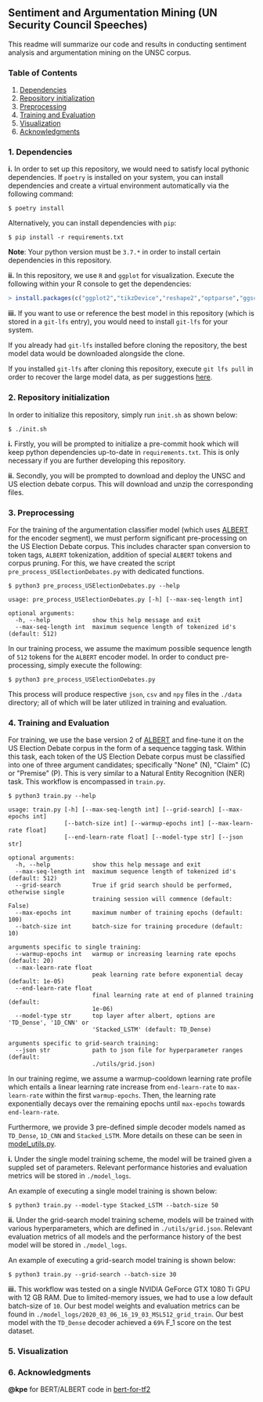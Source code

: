 ## Sentiment and Argumentation Mining (UN Security Council Speeches)

This readme will summarize our code and results in conducting sentiment analysis and argumentation mining on the UNSC corpus.

### Table of Contents

1. [Dependencies](#1-Dependencies)
2. [Repository initialization](#2-Repository-initialization)
3. [Preprocessing](#3-Preprocessing)
4. [Training and Evaluation](#4-Training-and-Evaluation)
5. [Visualization](#5-Visualization)
6. [Acknowledgments](#6-Acknowledgments)

### 1. Dependencies

**i.** In order to set up this repository, we would need to satisfy local pythonic dependencies. If `poetry` is installed on your system, you can install dependencies and create a virtual environment automatically via the following command:

```shell
$ poetry install
```

Alternatively, you can install dependencies with `pip`:

```shell
$ pip install -r requirements.txt
```

**Note**: Your python version must be `3.7.*` in order to install certain dependencies in this repository. 

**ii.** In this repository, we use `R` and `ggplot` for visualization. Execute the following within your R console to get the dependencies:

```r
> install.packages(c("ggplot2","tikzDevice","reshape2","optparse","ggsci"))
```

**iii.** If you want to use or reference the best model in this repository (which is stored in a `git-lfs` entry), you would need to install `git-lfs` for your system.

If you already had `git-lfs` installed before cloning the repository, the best model data would be downloaded alongside the clone.

If you installed `git-lfs` after cloning this repository, execute `git lfs pull` in order to recover the large model data, as per suggestions [here](https://github.com/git-lfs/git-lfs/issues/325).

### 2. Repository initialization

In order to initialize this repository, simply run `init.sh` as shown below:

```shell
$ ./init.sh
```

**i.** Firstly, you will be prompted to initialize a pre-commit hook which will keep python dependencies up-to-date in `requirements.txt`. This is only necessary if you are further developing this repository.

**ii.** Secondly, you will be prompted to download and deploy the UNSC and US election debate corpus. This will download and unzip the corresponding files.

### 3. Preprocessing

For the training of the argumentation classifier model (which uses [ALBERT](https://github.com/google-research/ALBERT) for the encoder segment), we must perform significant pre-processing on the US Election Debate corpus. This includes character span conversion to token tags, `ALBERT` tokenization, addition of special `ALBERT` tokens and corpus pruning. For this, we have created the script `pre_process_USElectionDebates.py` with dedicated functions.

```
$ python3 pre_process_USElectionDebates.py --help

usage: pre_process_USElectionDebates.py [-h] [--max-seq-length int]

optional arguments:
  -h, --help            show this help message and exit
  --max-seq-length int  maximum sequence length of tokenized id's (default: 512)
```

In our training process, we assume the maximum possible sequence length of `512` tokens for the `ALBERT` encoder model. In order to conduct pre-processing, simply execute the following:

```shell
$ python3 pre_process_USElectionDebates.py
```

This process will produce respective `json`, `csv` and `npy` files in the `./data` directory; all of which will be later utilized in training and evaluation.

### 4. Training and Evaluation

For training, we use the base version 2 of [ALBERT](https://github.com/google-research/ALBERT) and fine-tune it on the US Election Debate corpus in the form of a sequence tagging task. Within this task, each token of the US Election Debate corpus must be classified into one of three argument candidates; specifically "None" (N), "Claim" (C) or "Premise" (P). This is very similar to a Natural Entity Recognition (NER) task. This workflow is encompassed in `train.py`.

```
$ python3 train.py --help

usage: train.py [-h] [--max-seq-length int] [--grid-search] [--max-epochs int]
                [--batch-size int] [--warmup-epochs int] [--max-learn-rate float]
                [--end-learn-rate float] [--model-type str] [--json str]

optional arguments:
  -h, --help            show this help message and exit
  --max-seq-length int  maximum sequence length of tokenized id's (default: 512)
  --grid-search         True if grid search should be performed, otherwise single
                        training session will commence (default: False)
  --max-epochs int      maximum number of training epochs (default: 100)
  --batch-size int      batch-size for training procedure (default: 10)

arguments specific to single training:
  --warmup-epochs int   warmup or increasing learning rate epochs (default: 20)
  --max-learn-rate float
                        peak learning rate before exponential decay (default: 1e-05)
  --end-learn-rate float
                        final learning rate at end of planned training (default:
                        1e-06)
  --model-type str      top layer after albert, options are 'TD_Dense', '1D_CNN' or
                        'Stacked_LSTM' (default: TD_Dense)

arguments specific to grid-search training:
  --json str            path to json file for hyperparameter ranges (default:
                        ./utils/grid.json)
```

In our training regime, we assume a warmup-cooldown learning rate profile which entails a linear learning rate increase from `end-learn-rate` to `max-learn-rate` within the first `warmup-epochs`. Then, the learning rate exponentially decays over the remaining epochs until `max-epochs` towards `end-learn-rate`.

Furthermore, we provide 3 pre-defined simple decoder models named as `TD_Dense`, `1D_CNN` and `Stacked_LSTM`. More details on these can be seen in [model_utils.py](./utils/model_utils.py).

**i.** Under the single model training scheme, the model will be trained given a suppled set of parameters. Relevant performance histories and evaluation metrics will be stored in `./model_logs`.

An example of executing a single model training is shown below:

```shell
$ python3 train.py --model-type Stacked_LSTM --batch-size 50
```

**ii.** Under the grid-search model training scheme, models will be trained with various hyperparameters, which are defined in `./utils/grid.json`. Relevant evaluation metrics of all models and the performance history of the best model will be stored in `./model_logs`.

An example of executing a grid-search model training is shown below:

```shell
$ python3 train.py --grid-search --batch-size 30
```

**iii.** This workflow was tested on a single NVIDIA GeForce GTX 1080 Ti GPU with 12 GB RAM. Due to limited-memory issues, we had to use a low default batch-size of `10`. Our best model weights and evaluation metrics can be found in `./model_logs/2020_03_06_16_19_03_MSL512_grid_train`. Our best model with the `TD_Dense` decoder achieved a `69%` F\_1 score on the test dataset.

### 5. Visualization

### 6. Acknowledgments

**@kpe** for BERT/ALBERT code in [bert-for-tf2](https://github.com/kpe/bert-for-tf2)
